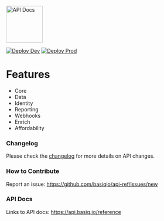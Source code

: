 <p align="left">
 <img width="100px" src="https://github.com/basiqio/api-ref/assets/102712545/4fae7b18-07c3-406e-aa6c-16cd569e36b8" align="center" alt="API Docs" />

</p>


[![Deploy Dev](https://github.com/basiqio/api-ref/actions/workflows/CI-dev-pipeline.yml/badge.svg)](https://github.com/basiqio/api-ref/actions/workflows/CI-dev-pipeline.yml) [![Deploy Prod](https://github.com/basiqio/api-ref/actions/workflows/CI-pipeline.yml/badge.svg)](https://github.com/basiqio/api-ref/actions/workflows/CI-pipeline.yml)

# Features

-   Core
-   Data
-   Identity
-   Reporting
-   Webhooks
-   Enrich
-   Affordability

### Changelog
Please check the [changelog](https://api.basiq.io/changelog) for more details on API changes.

### How to Contribute
Report an issue: https://github.com/basiqio/api-ref/issues/new

### API Docs

Links to API docs: https://api.basiq.io/reference
